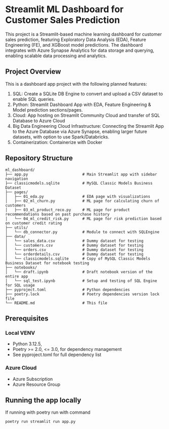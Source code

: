 # Streamlit ML Dashboard for Customer Sales Prediction

This project is a Streamlit-based machine learning dashboard for customer sales prediction, featuring Exploratory Data Analysis (EDA), Feature Engineering (FE), and XGBoost model predictions. The dashboard integrates with Azure Synapse Analytics for data storage and querying, enabling scalable data processing and analytics.

## Project Overview

This is a dashboard app project with the following planned features:

1. SQL: Create a SQLite DB Engine to convert and upload a CSV dataset to enable SQL queries.
2. Python: Streamlit Dashboard App with EDA, Feature Engineering & Model prediction sections/pages.
3. Cloud: App hosting on Streamlit Community Cloud and transfer of SQL Database to Azure Cloud
4. Big Data Engineering Cloud Infrastructure: Connecting the Streamlit App to the Azure Database via Azure Synapse, enabling larger future datasets, with option to use Spark/Databricks.
5. Containerization: Containerize with Docker

## Repository Structure

```
ml_dashboard/
├── app.py                        # Main Streamlit app with sidebar navigation
├── classicmodels.sqlite          # MySQL Classic Models Business Dataset
├── pages/
│   ├── 01_eda.py                 # EDA page with visualizations
│   ├── 02_ml_churn.py            # ML page for calculating churn of customers
│   ├── 03_ml_product_reco.py     # ML page for product recommendations based on past purchase history
│   └── 04_ml_credit_risk.py      # ML page for risk prediction based on customer credit rating
├── utils/
│   └── db_connector.py           # Module to connect with SQLEngine
├── data/
│   └── sales_data.csv            # Dummy dataset for testing
│   └── customers.csv             # Dummy dataset for testing
│   └── orders.csv                # Dummy dataset for testing
│   └── orderdetails.csv          # Dummy dataset for testing
│   └── classicmodels.sqlite      # Copy of MySQL Classic Models Business Dataset for notebook testing
├── notebooks/
│   └── draft.ipynb               # Draft notebook version of the entire app
│   └── sql_test.ipynb            # Setup and testing of SQL Engine for SQL usage
├── pyproject.toml                # Python dependencies
├── poetry.lock                   # Poetry dependencies version lock file
└── README.md                     # This file
``` 

## Prerequisites
### Local VENV
- Python 3.12.5, 
- Poetry >= 2.0, <= 3.0, for dependency management
- See pyproject.toml for full dependency list
### Azure Cloud
- Azure Subscription
- Azure Resource Group

## Running the app locally
If running with poetry run with command
```python
poetry run streamlit run app.py
```